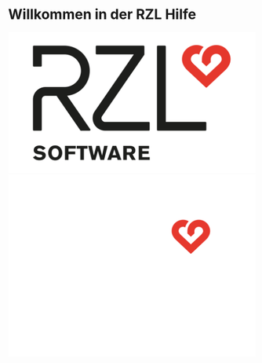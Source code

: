 # Willkommen in der RZL Hilfe

![RZL Logo](<assets/RZL_Logo_mit_Software_schwarz_herz_rot.svg#only-light>)
![RZL Logo](<assets/RZL_Logo_mit_Software_weiss_herz_rot.svg#only-light#only-dark>)